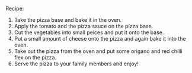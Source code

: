 Recipe:

1. Take the pizza base and bake it in the oven.
2. Apply the tomato and the pizza sauce on the pizza base.
3. Cut the vegetables into small peices and put it onto the base.
4. Put a small amount of cheese onto the pizza and again bake it into the oven.
5. Take out the pizza from the oven and put some origano and red chilli flex on the pizza.
6. Serve the pizza to your family members and enjoy!